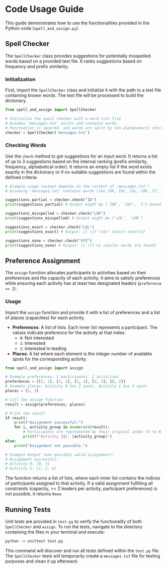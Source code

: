 # Code Usage Guide

This guide demonstrates how to use the functionalities provided in the Python code (`spell_and_assign.py`).

## Spell Checker

The `SpellChecker` class provides suggestions for potentially misspelled words based on a provided text file. It ranks suggestions based on frequency and prefix similarity.

### Initialization

First, import the `SpellChecker` class and initialize it with the path to a text file containing known words. The text file will be processed to build the dictionary.

```python
from spell_and_assign import SpellChecker

# Initialize the spell checker with a word list file
# Assumes 'messages.txt' exists and contains words.
# Punctuation is ignored, and words are split by non-alphanumeric characters.
checker = SpellChecker('messages.txt') 
```

### Checking Words

Use the `check` method to get suggestions for an input word. It returns a list of up to 3 suggestions based on the internal ranking (prefix similarity, frequency, alphabetical order). It returns an empty list if the word exists exactly in the dictionary or if no suitable suggestions are found within the defined criteria.

```python
# Example usage (output depends on the content of 'messages.txt')
# Assuming 'messages.txt' contains words like IDK, IDC, LOL, LMK, If, I...

suggestions_partial = checker.check("ID") 
print(suggestions_partial) # Output might be ['IDK', 'IDC', 'I'] based on frequency and order

suggestions_misspelled = checker.check("LOK")
print(suggestions_misspelled) # Output might be ['LOL', 'LMK']

suggestions_exact = checker.check("LOL")
print(suggestions_exact) # Output: [] (if "LOL" exists exactly)

suggestions_none = checker.check("XYZ")
print(suggestions_none) # Output: [] (if no similar words are found)
```

## Preference Assignment

The `assign` function allocates participants to activities based on their preferences and the capacity of each activity. It aims to satisfy preferences while ensuring each activity has at least two designated leaders (`preference == 2`).

### Usage

Import the `assign` function and provide it with a list of preferences and a list of places (capacities) for each activity.

*   **Preferences**: A list of lists. Each inner list represents a participant. The values indicate preference for the activity at that index:
    *   `0`: Not interested
    *   `1`: Interested
    *   `2`: Interested in leading
*   **Places**: A list where each element is the integer number of available spots for the corresponding activity.

```python
from spell_and_assign import assign

# Example preferences: 5 participants, 2 activities
preferences = [[2, 1], [2, 2], [1, 1], [2, 1], [0, 2]] 
# Example places: Activity 0 has 2 spots, Activity 1 has 3 spots
places = [2, 3]

# Call the assign function
result = assign(preferences, places)

# Print the result
if result:
    print("Assignment successful:")
    for i, activity_group in enumerate(result):
        # Participants are represented by their original index (0 to N-1)
        print(f"Activity {i}: {activity_group}") 
else:
    print("Assignment not possible.")

# Example Output (one possible valid assignment):
# Assignment successful:
# Activity 0: [0, 3]
# Activity 1: [1, 2, 4] 
```

The function returns a list of lists, where each inner list contains the indices of participants assigned to that activity. If a valid assignment fulfilling all constraints (capacity, >= 2 leaders per activity, participant preferences) is not possible, it returns `None`.

## Running Tests

Unit tests are provided in `test.py` to verify the functionality of both `SpellChecker` and `assign`. To run the tests, navigate to the directory containing the files in your terminal and execute:

```bash
python -m unittest test.py
```

This command will discover and run all tests defined within the `test.py` file. The `SpellChecker` tests will temporarily create a `messages.txt` file for testing purposes and clean it up afterward.
